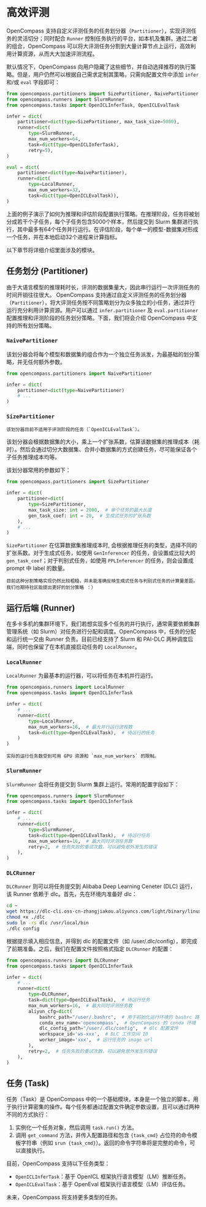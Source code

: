 # 高效评测

OpenCompass 支持自定义评测任务的任务划分器（`Partitioner`），实现评测任务的灵活切分；同时配合 `Runner` 控制任务执行的平台，如本机及集群。通过二者的组合，OpenCompass 可以将大评测任务分割到大量计算节点上运行，高效利用计算资源，从而大大加速评测流程。

默认情况下，OpenCompass 向用户隐藏了这些细节，并自动选择推荐的执行策略。但是，用户仍然可以根据自己需求定制其策略，只需向配置文件中添加 `infer` 和/或 `eval` 字段即可：

```python
from opencompass.partitioners import SizePartitioner, NaivePartitioner
from opencompass.runners import SlurmRunner
from opencompass.tasks import OpenICLInferTask, OpenICLEvalTask

infer = dict(
    partitioner=dict(type=SizePartitioner, max_task_size=5000),
    runner=dict(
        type=SlurmRunner,
        max_num_workers=64,
        task=dict(type=OpenICLInferTask),
        retry=5),
)

eval = dict(
    partitioner=dict(type=NaivePartitioner),
    runner=dict(
        type=LocalRunner,
        max_num_workers=32,
        task=dict(type=OpenICLEvalTask)),
)
```

上面的例子演示了如何为推理和评估阶段配置执行策略。在推理阶段，任务将被划分成若干个子任务，每个子任务包含5000个样本，然后提交到 Slurm 集群进行执行，其中最多有64个任务并行运行。在评估阶段，每个单一的模型-数据集对形成一个任务，并在本地启动32个进程来计算指标。

以下章节将详细介绍里面涉及的模块。

## 任务划分 (Partitioner)

由于大语言模型的推理耗时长，评测的数据集量大，因此串行运行一次评测任务的时间开销往往很大。
OpenCompass 支持通过自定义评测任务的任务划分器（`Partitioner`），将大评测任务按不同策略划分为众多独立的小任务，通过并行运行充分利用计算资源。用户可以通过 `infer.partitioner` 及 `eval.partitioner` 配置推理和评测阶段的任务划分策略。下面，我们将会介绍 OpenCompass 中支持的所有划分策略。

### `NaivePartitioner`

该划分器会将每个模型和数据集的组合作为一个独立任务派发，为最基础的划分策略，并无任何额外参数。

```python
from opencompass.partitioners import NaivePartitioner

infer = dict(
    partitioner=dict(type=NaivePartitioner)
    # ...
)
```

### `SizePartitioner`

```{warning}
该划分器目前不适用于评测阶段的任务（`OpenICLEvalTask`）。
```

该划分器会根据数据集的大小，乘上一个扩张系数，估算该数据集的推理成本（耗时）。然后会通过切分大数据集、合并小数据集的方式创建任务，尽可能保证各个子任务推理成本均等。

该划分器常用的参数如下：

```python
from opencompass.partitioners import SizePartitioner

infer = dict(
    partitioner=dict(
        type=SizePartitioner,
        max_task_size: int = 2000,  # 单个任务的最大长度
        gen_task_coef: int = 20,  # 生成式任务的扩张系数
    ),
    # ...
)
```

`SizePartitioner` 在估算数据集推理成本时, 会根据推理任务的类型，选择不同的扩张系数。对于生成式任务，如使用 `GenInferencer` 的任务，会设置成比较大的 `gen_task_coef`；对于判别式任务，如使用 `PPLInferencer` 的任务，则会设置成 prompt 中 label 的数量。

```{note}
目前这种分割策略实现仍然比较粗糙，并未能准确反映生成式任务与判别式任务的计算量差距。我们也期待社区能提出更好的划分策略 ：）
```

## 运行后端 (Runner)

在多卡多机的集群环境下，我们若想实现多个任务的并行执行，通常需要依赖集群管理系统（如 Slurm）对任务进行分配和调度。OpenCompass 中，任务的分配和运行统一交由 Runner 负责。目前已经支持了 Slurm 和 PAI-DLC 两种调度后端，同时也保留了在本机直接启动任务的 `LocalRunner`。

### `LocalRunner`

`LocalRunner` 为最基本的运行器，可以将任务在本机并行运行。

```python
from opencompass.runners import LocalRunner
from opencompass.tasks import OpenICLInferTask

infer = dict(
    # ...
    runner=dict(
        type=LocalRunner,
        max_num_workers=16,  # 最大并行运行进程数
        task=dict(type=OpenICLEvalTask),  # 待运行的任务
    )
)
```

```{note}
实际的运行任务数受到可用 GPU 资源和 `max_num_workers` 的限制。
```

### `SlurmRunner`

`SlurmRunner` 会将任务提交到 Slurm 集群上运行。常用的配置字段如下：

```python
from opencompass.runners import SlurmRunner
from opencompass.tasks import OpenICLInferTask

infer = dict(
    # ...
    runner=dict(
        type=SlurmRunner,
        task=dict(type=OpenICLEvalTask),  # 待运行任务
        max_num_workers=16,  # 最大同时评测任务数
        retry=2,  # 任务失败的重试次数，可以避免意外发生的错误
    ),
)
```

### `DLCRunner`

`DLCRunner` 则可以将任务提交到 Alibaba Deep Learning Ceneter (DLC) 运行，该 Runner 依赖于 dlc。首先，先在环境内准备好 dlc：

```bash
cd ~
wget https://dlc-cli.oss-cn-zhangjiakou.aliyuncs.com/light/binary/linux/amd64/dlc
chmod +x ./dlc
sudo ln -rs dlc /usr/local/bin
./dlc config
```

根据提示填入相应信息，并得到 dlc 的配置文件（如 /user/.dlc/config），即完成了前期准备。之后，我们在配置文件按照格式指定 `DLCRunner` 的配置：

```python
from opencompass.runners import DLCRunner
from opencompass.tasks import OpenICLInferTask

infer = dict(
    # ...
    runner=dict(
        type=DLCRunner,
        task=dict(type=OpenICLEvalTask),  # 待运行任务
        max_num_workers=16,  # 最大同时评测任务数
        aliyun_cfg=dict(
            bashrc_path="/user/.bashrc",  # 用于初始化运行环境的 bashrc 路径
            conda_env_name='opencompass',  # OpenCompass 的 conda 环境
            dlc_config_path="/user/.dlc/config",  # dlc 配置文件
            workspace_id='ws-xxx',  # DLC 工作空间 ID
            worker_image='xxx',  # 运行任务的 image url
        ),
        retry=2,  # 任务失败的重试次数，可以避免意外发生的错误
    ),
)

```

## 任务 (Task)

任务（Task）是 OpenCompass 中的一个基础模块，本身是一个独立的脚本，用于执行计算密集的操作。每个任务都通过配置文件确定参数设置，且可以通过两种不同的方式执行：

1. 实例化一个任务对象，然后调用 `task.run()` 方法。
2. 调用 `get_command` 方法，并传入配置路径和包含 `{task_cmd}` 占位符的命令模板字符串（例如 `srun {task_cmd}`）。返回的命令字符串将是完整的命令，可以直接执行。

目前，OpenCompass 支持以下任务类型：

- `OpenICLInferTask`：基于 OpenICL 框架执行语言模型（LM）推断任务。
- `OpenICLEvalTask`：基于 OpenEval 框架执行语言模型（LM）评估任务。

未来，OpenCompass 将支持更多类型的任务。
